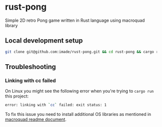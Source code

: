 # rust-pong
Simple 2D retro Pong game written in Rust language using macroquad library

## Local development setup
```sh
git clone git@github.com:imade/rust-pong.git && cd rust-pong && cargo run --release
```

## Troubleshooting

### Linking with cc failed

On Linux you might see the following error when you're trying to `cargo run` this project:
```sh
error: linking with `cc` failed: exit status: 1
```

To fix this issue you need to install additional OS libraries as mentioned in [macroquad readme document](https://github.com/not-fl3/macroquad#linux).
